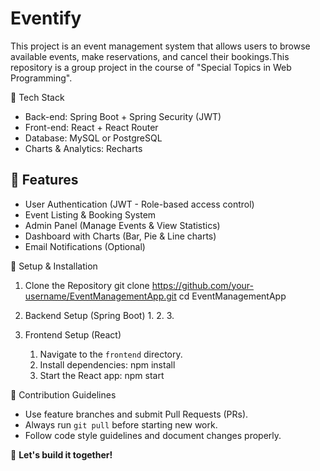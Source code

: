 # Eventify
This project is an event management system that allows users to browse available events, make reservations, and cancel their bookings.This repository is a group project in the course of "Special Topics in Web Programming".

🔹 Tech Stack
- Back-end: Spring Boot + Spring Security (JWT)
- Front-end: React + React Router
- Database: MySQL or PostgreSQL
- Charts & Analytics: Recharts

## 🔹 Features
- User Authentication (JWT - Role-based access control)
- Event Listing & Booking System
- Admin Panel (Manage Events & View Statistics)
- Dashboard with Charts (Bar, Pie & Line charts)
- Email Notifications (Optional)

🚀 Setup & Installation
1. Clone the Repository
      git clone https://github.com/your-username/EventManagementApp.git
      cd EventManagementApp
   
3. Backend Setup (Spring Boot)
    1. 
    2. 
    3. 

 4. Frontend Setup (React)
    1. Navigate to the `frontend` directory.
    2. Install dependencies:
          npm install
    3. Start the React app:
          npm start

👥 Contribution Guidelines
- Use feature branches and submit Pull Requests (PRs).
- Always run `git pull` before starting new work.
- Follow code style guidelines and document changes properly.

🚀 **Let's build it together!**

